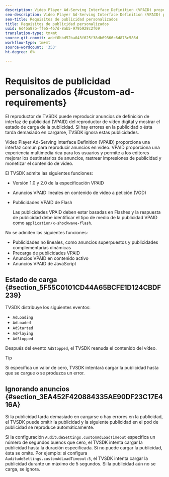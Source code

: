 ```yaml
---
description: Video Player Ad-Serving Interface Definition (VPAID) proporciona una interfaz común para reproducir anuncios en vídeo. VPAID proporciona una experiencia multimedia rica para los usuarios y permite a los editores mejorar los destinatarios de anuncios, rastrear impresiones de publicidad y monetizar el contenido de vídeo.
seo-description: Video Player Ad-Serving Interface Definition (VPAID) proporciona una interfaz común para reproducir anuncios en vídeo. VPAID proporciona una experiencia multimedia rica para los usuarios y permite a los editores mejorar los destinatarios de anuncios, rastrear impresiones de publicidad y monetizar el contenido de vídeo.
seo-title: Requisitos de publicidad personalizados
title: Requisitos de publicidad personalizados
uuid: 6d4ba87b-ffe5-467d-8ab5-9795928c2f69
translation-type: tm+mt
source-git-commit: adef0bbd52ba043f625f38db69366c6d873c586d
workflow-type: tm+mt
source-wordcount: '353'
ht-degree: 0%

---
```



# Requisitos de publicidad personalizados {#custom-ad-requirements}

El reproductor de TVSDK puede reproducir anuncios de definición de interfaz de publicidad (VPAID) del reproductor de vídeo digital y mostrar el estado de carga de la publicidad. Si hay errores en la publicidad o ésta tarda demasiado en cargarse, TVSDK ignora estas publicidades.

Video Player Ad-Serving Interface Definition (VPAID) proporciona una interfaz común para reproducir anuncios en vídeo. VPAID proporciona una experiencia multimedia rica para los usuarios y permite a los editores mejorar los destinatarios de anuncios, rastrear impresiones de publicidad y monetizar el contenido de vídeo.

<!--<a id="section_9A358902CBC24999BA34206EE2029616"></a>-->

El TVSDK admite las siguientes funciones:

* Versión 1.0 y 2.0 de la especificación VPAID
* Anuncios VPAID lineales en contenido de vídeo a petición (VOD)
* Publicidades VPAID de Flash

   Las publicidades VPAID deben estar basadas en Flashes y la respuesta de publicidad debe identificar el tipo de medio de la publicidad VPAID como `application/x-shockwave-flash`.

No se admiten las siguientes funciones:

* Publicidades no lineales, como anuncios superpuestos y publicidades complementarias dinámicas
* Precarga de publicidades VPAID
* Anuncios VPAID en contenido activo
* Anuncios VPAID de JavaScript

## Estado de carga {#section_5F55C0101CD44A65BCFE1D124CBDF239}

TVSDK distribuye los siguientes eventos:

* `AdLoading`
* `AdLoaded`
* `AdStarted`
* `AdPlaying`
* `AdStopped`

Después del evento `AdStopped`, el TVSDK reanuda el contenido del vídeo.

>[!TIP]
>
>Si especifica un valor de cero, TVSDK intentará cargar la publicidad hasta que se cargue o se produzca un error.

## Ignorando anuncios {#section_3EA452F420884335AE90DF23C17E416A}

Si la publicidad tarda demasiado en cargarse o hay errores en la publicidad, el TVSDK puede omitir la publicidad y la siguiente publicidad en el pod de publicidad se reproduce automáticamente.

Si la configuración `AuditudeSettings.customAdLoadTimeout` especifica un número de segundos buenos que cero, el TVSDK intenta cargar la publicidad hasta la duración especificada. Si no puede cargar la publicidad, ésta se omite. Por ejemplo: si configura `AuditudeSettings.customAdLoadTimeout:5`, el TVSDK intenta cargar la publicidad durante un máximo de 5 segundos. Si la publicidad aún no se carga, se ignora.
